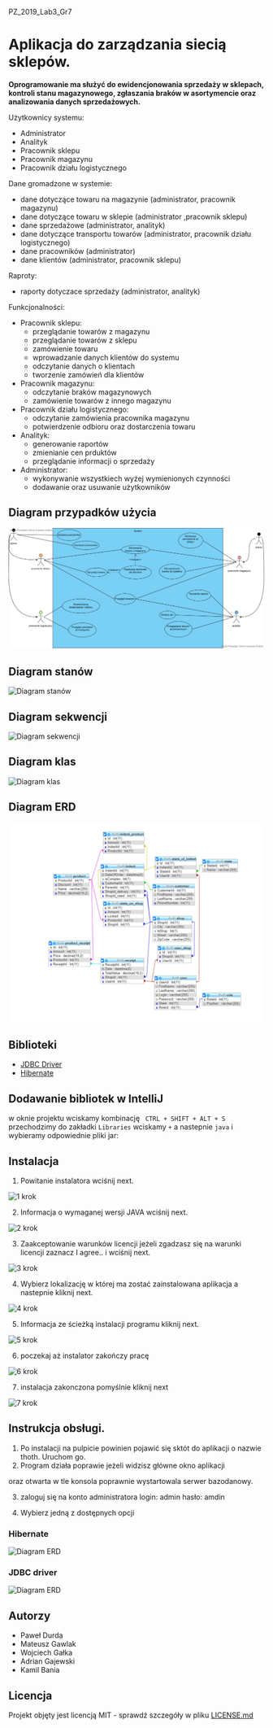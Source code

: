 PZ_2019_Lab3_Gr7

# Aplikacja do zarządzania siecią sklepów.

**Oprogramowanie ma służyć do ewidencjonowania sprzedaży w sklepach, kontroli stanu magazynowego, zgłaszania braków w asortymencie oraz analizowania danych sprzedażowych.**

Użytkownicy systemu:
  * Administrator
  * Analityk
  * Pracownik sklepu
  * Pracownik magazynu
  * Pracownik działu logistycznego

Dane gromadzone w systemie:
  * dane dotyczące towaru na magazynie (administrator, pracownik magazynu)
  * dane dotyczące towaru w sklepie (administrator ,pracownik sklepu)
  * dane sprzedażowe (administrator, analityk)
  * dane dotyczące transportu towarów (administrator, pracownik działu logistycznego)
  * dane pracowników (administrator)
  * dane klientów (administrator, pracownik sklepu)

Raproty:
  * raporty dotyczace sprzedaży (administrator, analityk)
  
Funkcjonalności:
* Pracownik sklepu:
  * przeglądanie towarów z magazynu
  * przeglądanie towarów z sklepu
  * zamówienie towaru 
  * wprowadzanie danych klientów do systemu
  * odczytanie danych o klientach
  * tworzenie zamówień dla klientów
* Pracownik magazynu: 
  * odczytanie braków magazynowych 
  * zamówienie towarów z innego magazynu
* Pracownik działu logistycznego:
  * odczytanie zamówienia pracownika magazynu
  * potwierdzenie odbioru oraz dostarczenia towaru
* Analityk: 
  * generowanie raportów
  * zmienianie cen prduktów 
  * przeglądanie informacji o sprzedaży
* Administrator: 
  * wykonywanie wszystkiech wyżej wymienionych czynności 
  * dodawanie oraz usuwanie użytkowników
    
## Diagram przypadków użycia
![Diagram przypadków użycia](https://github.com/mjochab/PZ_2019_Lab3_Gr7/blob/master/diagramy/usecase%20diagramv3.png)
## Diagram stanów
![Diagram stanów](https://github.com/mjochab/PZ_2019_Lab3_Gr7/blob/master/diagramy/state%20diagram.png)
## Diagram sekwencji
![Diagram sekwencji](https://github.com/mjochab/PZ_2019_Lab3_Gr7/blob/master/diagramy/sequence%20diagram.png)
## Diagram klas  
![Diagram klas](https://github.com/mjochab/PZ_2019_Lab3_Gr7/blob/master/diagramy/class%20diagram.png)
## Diagram ERD  
![Diagram ERD](https://github.com/mjochab/PZ_2019_Lab3_Gr7/blob/DEVELOPE/diagramy/erddiag.png)



## Biblioteki

* [JDBC Driver](https://dev.mysql.com/downloads/file/?id=480091)
* [Hibernate](https://sourceforge.net/projects/hibernate/files/hibernate-orm/5.4.2.Final/hibernate-release-5.4.2.Final.zip/download)

## Dodawanie bibliotek w IntelliJ

w oknie projektu wciskamy kombinację
``` CTRL + SHIFT + ALT + S```
przechodzimy do zakładki ```Libraries``` wciskamy ```+``` a nastepnie ```java``` i wybieramy odpowiednie pliki jar:

## Instalacja

1. Powitanie instalatora wciśnij next.

![1 krok](https://github.com/mjochab/PZ_2019_Lab3_Gr7/blob/master/diagramy/1.PNG)

2. Informacja o wymaganej wersji JAVA wciśnij next.

![2 krok](https://github.com/mjochab/PZ_2019_Lab3_Gr7/blob/master/diagramy/2.PNG)

3. Zaakceptowanie warunków licencji jeżeli zgadzasz się na warunki licencji zaznacz I agree.. i wciśnij next.

![3 krok](https://github.com/mjochab/PZ_2019_Lab3_Gr7/blob/master/diagramy/3.PNG)

4. Wybierz lokalizację w której ma zostać zainstalowana aplikacja a nastepnie kliknij next.

![4 krok](https://github.com/mjochab/PZ_2019_Lab3_Gr7/blob/master/diagramy/4.PNG)

5. Informacja ze ścieżką instalacji programu kliknij next.

![5 krok](https://github.com/mjochab/PZ_2019_Lab3_Gr7/blob/master/diagramy/5.PNG)

6. poczekaj aż instalator zakończy pracę

![6 krok](https://github.com/mjochab/PZ_2019_Lab3_Gr7/blob/master/diagramy/6.PNG)

7. instalacja zakonczona pomyślnie kliknij next

![7 krok](https://github.com/mjochab/PZ_2019_Lab3_Gr7/blob/master/diagramy/7.PNG)

## Instrukcja obsługi.

1. Po instalacji na pulpicie powinien pojawić się sktót do aplikacji o nazwie thoth. Uruchom go.
2. Program działa poprawie jeżeli widzisz główne okno aplikacji 

oraz otwarta w tle konsola poprawnie wystartowala serwer bazodanowy.

3. zaloguj się na konto administratora login: admin hasło: amdin

4. Wybierz jedną z dostępnych opcji
### Hibernate 

![Diagram ERD](https://github.com/mjochab/PZ_2019_Lab3_Gr7/blob/DEVELOPE/diagramy/hibernatejars.png)

### JDBC driver

![Diagram ERD](https://github.com/mjochab/PZ_2019_Lab3_Gr7/blob/DEVELOPE/diagramy/mysqlconnectorjar.png)

## Autorzy
* Paweł Durda
* Mateusz Gawlak
* Wojciech Gałka
* Adrian Gajewski
* Kamil Bania

## Licencja

Projekt objęty jest licencją MIT - sprawdź szczegóły w pliku [LICENSE.md](https://github.com/mjochab/PZ_2019_Lab3_Gr7/blob/master/LICENSE)
